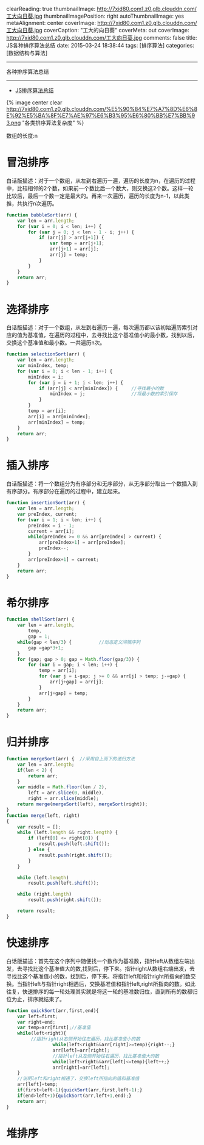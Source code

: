 clearReading: true
thumbnailImage: http://7xid80.com1.z0.glb.clouddn.com/工大向日葵.jpg
thumbnailImagePosition: right
autoThumbnailImage: yes
metaAlignment: center
coverImage: http://7xid80.com1.z0.glb.clouddn.com/工大向日葵.jpg
coverCaption: "工大的向日葵"
coverMeta: out
coverImage: http://7xid80.com1.z0.glb.clouddn.com/工大向日葵.jpg
comments: false
title: JS各种排序算法总结
date: 2015-03-24 18:38:44
tags: [排序算法]
categories: [数据结构与算法]

---
各种排序算法总结
<!-- more -->
***

* [JS排序算法总结](http://www.jianshu.com/p/1b4068ccd505?hmsr=toutiao.io&utm_medium=toutiao.io&utm_source=toutiao.io)

{% image  center clear  http://7xid80.com1.z0.glb.clouddn.com/%E5%90%84%E7%A7%8D%E6%8E%92%E5%BA%8F%E7%AE%97%E6%B3%95%E6%80%BB%E7%BB%93.png "各类排序算法复杂度" %}

数组的长度:n

# 冒泡排序
白话版描述：对于一个数组，从左到右遍历一遍，遍历的长度为n，在遍历的过程中，比较相邻的2个数，如果前一个数比后一个数大，则交换这2个数。这样一轮比较后，最后一个数一定是最大的。再来一次遍历，遍历的长度为n-1，以此类推，共执行n次遍历。
``` javascript
function bubbleSort(arr) {
    var len = arr.length;
    for (var i = 0; i < len; i++) {
        for (var j = 0; j < len - 1 - i; j++) {
            if (arr[j] > arr[j+1]) {       
                var temp = arr[j+1];       
                arr[j+1] = arr[j];
                arr[j] = temp;
            }
        }
    }
    return arr;
}
```

# 选择排序
白话版描述：对于一个数组，从左到右遍历一遍，每次遍历都以该初始遍历索引对应的值为基准值，在遍历的过程中，去寻找比这个基准值小的最小数，找到以后，交换这个基准值和最小数。一共遍历n次。
``` javascript
function selectionSort(arr) {
    var len = arr.length;
    var minIndex, temp;
    for (var i = 0; i < len - 1; i++) {
        minIndex = i;
        for (var j = i + 1; j < len; j++) {
            if (arr[j] < arr[minIndex]) {     //寻找最小的数
                minIndex = j;                 //将最小数的索引保存
            }
        }
        temp = arr[i];
        arr[i] = arr[minIndex];
        arr[minIndex] = temp;
    }
    return arr;
}
```
# 插入排序
白话版描述：将一个数组分为有序部分和无序部分，从无序部分取出一个数插入到有序部分。有序部分在遍历的过程中，建立起来。
``` javascript
function insertionSort(arr) {
    var len = arr.length;
    var preIndex, current;
    for (var i = 1; i < len; i++) {
        preIndex = i - 1;
        current = arr[i];
        while(preIndex >= 0 && arr[preIndex] > current) {
            arr[preIndex+1] = arr[preIndex];
            preIndex--;
        }
        arr[preIndex+1] = current;
    }
    return arr;
}
```

# 希尔排序

``` javascript
function shellSort(arr) {
    var len = arr.length,
        temp,
        gap = 1;
    while(gap < len/3) {          //动态定义间隔序列
        gap =gap*3+1;
    }
    for (gap; gap > 0; gap = Math.floor(gap/3)) {
        for (var i = gap; i < len; i++) {
            temp = arr[i];
            for (var j = i-gap; j >= 0 && arr[j] > temp; j-=gap) {
                arr[j+gap] = arr[j];
            }
            arr[j+gap] = temp;
        }
    }
    return arr;
}
```
# 归并排序
``` javascript
function mergeSort(arr) {  //采用自上而下的递归方法
    var len = arr.length;
    if(len < 2) {
        return arr;
    }
    var middle = Math.floor(len / 2),
        left = arr.slice(0, middle),
        right = arr.slice(middle);
    return merge(mergeSort(left), mergeSort(right));
}
function merge(left, right)
{
    var result = [];
    while (left.length && right.length) {
        if (left[0] <= right[0]) {
            result.push(left.shift());
        } else {
            result.push(right.shift());
        }
    }

    while (left.length)
        result.push(left.shift());

    while (right.length)
        result.push(right.shift());

    return result;
}
```

# 快速排序

白话版描述：首先在这个序列中随便找一个数作为基准数，指针left从数组左端出发，去寻找比这个基准值大的数,找到后，停下来。指针right从数组右端出发，去寻找比这个基准值小的数，找到后，停下来。将指针left和指针right所指向的数交换。当指针left与指针right相遇后，交换基准值和指针left,right所指向的数。如此往复，快速排序的每一轮处理其实就是将这一轮的基准数归位，直到所有的数都归位为止，排序就结束了。

``` javascript
function quickSort(arr,first,end){
	var left=first;
	var right=end;
	var temp=arr[first];//基准值
	while(left<right){
		 //指针right从右侧开始往左遍历，找比基准值小的数
                 while(left<right&&arr[right]>=temp){right--;}
                 arr[left]=arr[right];
                 //指针left从左侧开始往右遍历，找比基准值大的数
                 while(left<right&&arr[left]<=temp){left++;}
                 arr[right]=arr[left];
	}
	//说明left和right相遇了，交换left所指向的值和基准值
	arr[left]=temp;
	if(first<left-1){quickSort(arr,first,left-1);}
	if(end>left+1){quickSort(arr,left+1,end);}
	return arr;
}
```

# 堆排序
``` javascript

```
